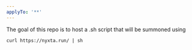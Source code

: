 ```yaml
---
applyTo: '**'
---
```

The goal of this repo is to host a .sh script that will be summoned using
```
curl https://nyxta.run/ | sh
```